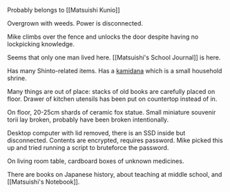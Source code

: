 Probably belongs to [[Matsuishi Kunio]]

Overgrown with weeds. Power is disconnected.

Mike climbs over the fence and unlocks the door despite having no lockpicking knowledge.

Seems that only one man lived here.
[[Matsuishi's School Journal]] is here.

Has many Shinto-related items.
Has a [kamidana](https://en.wikipedia.org/wiki/Kamidana) which is a small household shrine.

Many things are out of place: stacks of old books are carefully placed on floor.
Drawer of kitchen utensils has been put on countertop instead of in.

On floor, 20-25cm shards of ceramic fox statue.
Small miniature souvenir torii lay broken, probably have been broken intentionally.

Desktop computer with lid removed, there is an SSD inside but disconnected. Contents are encrypted, requires password. Mike picked this up and tried running a script to bruteforce the password.

On living room table, cardboard boxes of unknown medicines.

There are books on Japanese history, about teaching at middle school, and [[Matsuishi's Notebook]].
